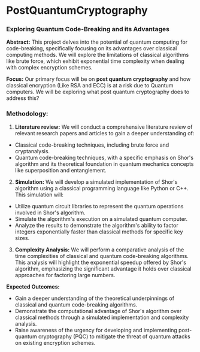 # PostQuantumCryptography
### Exploring Quantum Code-Breaking and its Advantages
__Abstract:__ This project delves into the potential of quantum computing for code-breaking,
specifically focusing on its advantages over classical computing methods. We will explore
the limitations of classical algorithms like brute force, which exhibit exponential time
complexity when dealing with complex encryption schemes.

__Focus:__ Our primary focus will be on __post quantum cryptography__ and how classical encryption (Like RSA and ECC) is at a risk due to Quantum computers. We will be exploring what post quantum cryptography does to address this?

### Methodology:
1. __Literature review:__ We will conduct a comprehensive literature review of relevant
research papers and articles to gain a deeper understanding of:
* Classical code-breaking techniques, including brute force and cryptanalysis.
* Quantum code-breaking techniques, with a specific emphasis on Shor's
algorithm and its theoretical foundation in quantum mechanics concepts like
superposition and entanglement.

2. __Simulation:__ We will develop a simulated implementation of Shor's algorithm
using a classical programming language like Python or C++. This simulation will:
* Utilize quantum circuit libraries to represent the quantum operations
involved in Shor's algorithm.
* Simulate the algorithm's execution on a simulated quantum computer.
* Analyze the results to demonstrate the algorithm's ability to factor integers
exponentially faster than classical methods for specific key sizes.

3. __Complexity Analysis:__ We will perform a comparative analysis of the time
complexities of classical and quantum code-breaking algorithms. This analysis will
highlight the exponential speedup offered by Shor's algorithm, emphasizing the
significant advantage it holds over classical approaches for factoring large numbers.

__Expected Outcomes:__
* Gain a deeper understanding of the theoretical underpinnings of classical and
quantum code-breaking algorithms.
* Demonstrate the computational advantage of Shor's algorithm over classical
methods through a simulated implementation and complexity analysis.
* Raise awareness of the urgency for developing and implementing post-quantum
cryptography (PQC) to mitigate the threat of quantum attacks on existing encryption
schemes.
